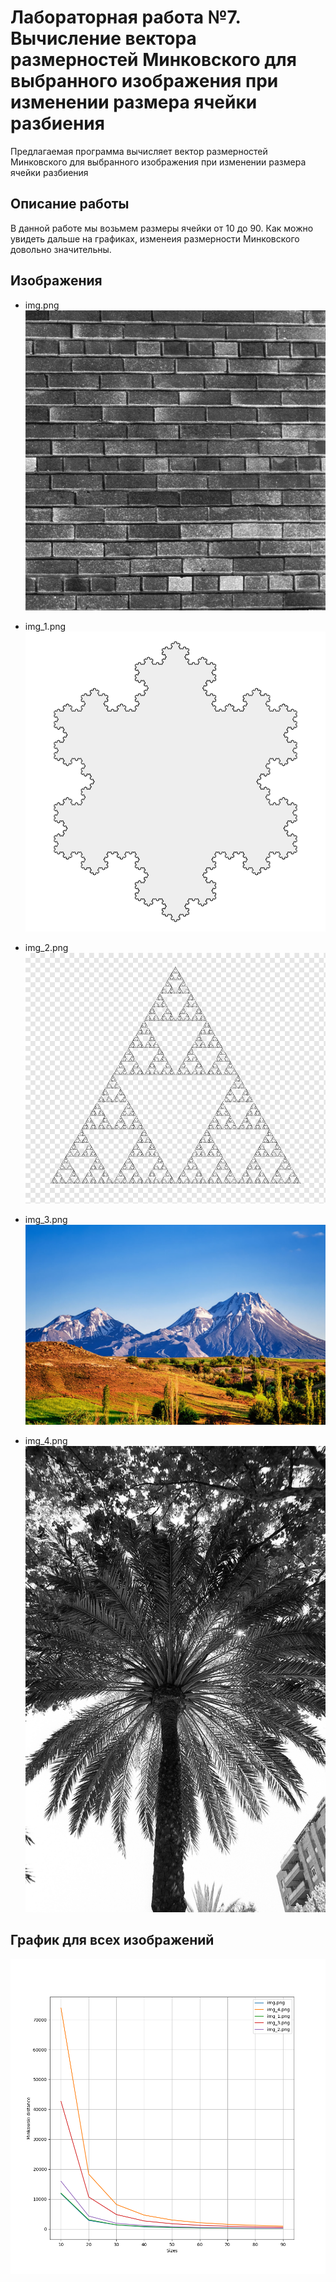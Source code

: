 # Лабораторная работа №7. Вычисление вектора размерностей Минковского для выбранного изображения при изменении размера ячейки разбиения

Предлагаемая программа вычисляет вектор размерностей Минковского для выбранного изображения при изменении размера ячейки
разбиения

## Описание работы

В данной работе мы возьмем размеры ячейки от 10 до 90. Как можно увидеть дальше на графиках, изменеия размерности
Минковского довольно значительны.

## Изображения

- img.png ![после обработки](https://github.com/KosteRico/fractal-analysis-labs/blob/main/images/img.png?raw=true)

- img_1.png ![после обработки](https://github.com/KosteRico/fractal-analysis-labs/blob/main/images/img_1.png?raw=true)

- img_2.png ![после обработки](https://github.com/KosteRico/fractal-analysis-labs/blob/main/images/img_2.png?raw=true)

- img_3.png ![после обработки](https://github.com/KosteRico/fractal-analysis-labs/blob/main/images/img_3.png?raw=true)

- img_4.png ![после обработки](https://github.com/KosteRico/fractal-analysis-labs/blob/main/images/img_4.png?raw=true)

## График для всех изображений

![график](https://github.com/KosteRico/fractal-analysis-labs/blob/main/lab7/plot.png?raw=true)
